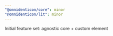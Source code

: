 ```yaml
---
"@omnidenticon/core": minor
"@omnidenticon/lit": minor
---
```


Initial feature set: agnostic core + custom element
